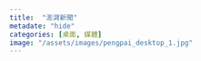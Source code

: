 ```yaml
---
title:  "澎湃新聞"
metadate: "hide"
categories: [桌面, 媒體]
image: "/assets/images/pengpai_desktop_1.jpg"
---
```

